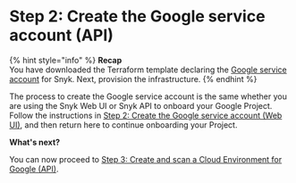 # Step 2: Create the Google service account (API)

{% hint style="info" %}
**Recap**\
You have downloaded the Terraform template declaring the [Google service account](https://cloud.google.com/iam/docs/service-accounts) for Snyk. Next, provision the infrastructure.
{% endhint %}

The process to create the Google service account is the same whether you are using the Snyk Web UI or Snyk API to onboard your Google Project. Follow the instructions in [Step 2: Create the Google service account (Web UI)](../google-cloud-integration-web-ui/step-2-create-the-google-service-account-web-ui.md), and then return here to continue onboarding your Project.

**What's next?**

You can now proceed to [Step 3: Create and scan a Cloud Environment for Google (API)](step-3-create-and-scan-a-snyk-cloud-environment-for-google-api.md).
